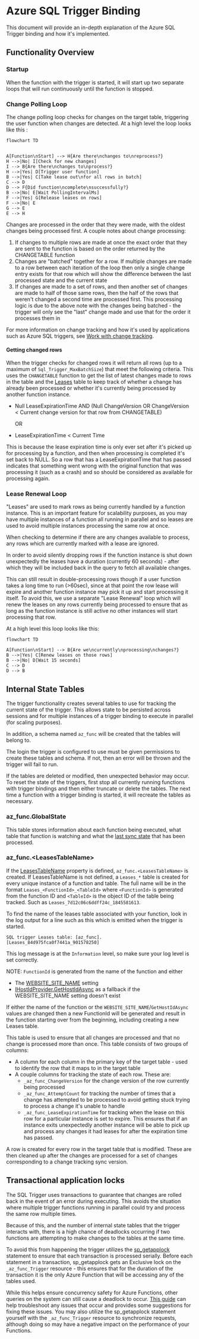 # Azure SQL Trigger Binding

This document will provide an in-depth explanation of the Azure SQL Trigger binding and how it's implemented.

## Functionality Overview

### Startup

When the function with the trigger is started, it will start up two separate loops that will run continuously until the function is stopped.

### Change Polling Loop

The change polling loop checks for changes on the target table, triggering the user function when changes are detected. At a high level the loop looks like this :

```mermaid
flowchart TD


A[Function\nStart] --> H{Are there\nchanges to\nreprocess?}
H -->|No| I[Check for new changes]
I --> B{Are there\nchanges to\nprocess?}
H -->|Yes| D[Trigger user function]
B -->|Yes| C[Take lease out\nfor all rows in batch]
C --> D
D --> F{Did function\ncomplete\nsuccessfully?}
B -->|No| E[Wait PollingIntervalMs]
F -->|Yes| G[Release leases on rows]
F -->|No| E
G --> E
E --> H
```

Changes are processed in the order that they were made, with the oldest changes being processed first. A couple notes about change processing:

1. If changes to multiple rows are made at once the exact order that they are sent to the function is based on the order returned by the CHANGETABLE function
2. Changes are "batched" together for a row. If multiple changes are made to a row between each iteration of the loop then only a single change entry exists for that row which will show the difference between the last processed state and the current state
3. If changes are made to a set of rows, and then another set of changes are made to half of those same rows, then the half of the rows that weren't changed a second time are processed first. This processing logic is due to the above note with the changes being batched - the trigger will only see the "last" change made and use that for the order it processes them in

For more information on change tracking and how it's used by applications such as Azure SQL triggers, see [Work with change tracking](https://learn.microsoft.com/sql/relational-databases/track-changes/work-with-change-tracking-sql-server).

#### Getting changed rows

When the trigger checks for changed rows it will return all rows (up to a maximum of `Sql_Trigger_MaxBatchSize`) that meet the following criteria. This uses the `CHANGETABLE` function to get the list of latest changes made to rows in the table and the [Leases](#internal-state-tables) table to keep track of whether a change has already been processed or whether it's currently being processed by another function instance.

* Null LeaseExpirationTime AND (Null ChangeVersion OR ChangeVersion < Current change version for that row from CHANGETABLE)

    OR

* LeaseExpirationTime < Current Time

This is because the lease expiration time is only ever set after it's picked up for processing by a function, and then when processing is completed it's set back to NULL. So a row that has a LeaseExpirationTime that has passed indicates that something went wrong with the original function that was processing it (such as a crash) and so should be considered as available for processing again.

### Lease Renewal Loop

"Leases" are used to mark rows as being currently handled by a function instance. This is an important feature for scalability purposes, as you may have multiple instances of a function all running in parallel and so leases are used to avoid multiple instances processing the same row at once.

When checking to determine if there are any changes available to process, any rows which are currently marked with a lease are ignored.

In order to avoid silently dropping rows if the function instance is shut down unexpectedly the leases have a duration (currently 60 seconds) - after which they will be included back in the query to fetch all available changes.

This can still result in double-processing rows though if a user function takes a long time to run (>60sec), since at that point the row lease will expire and another function instance may pick it up and start processing it itself. To avoid this, we use a separate "Lease Renewal" loop which will renew the leases on any rows currently being processed to ensure that as long as the function instance is still active no other instances will start processing that row.

At a high level this loop looks like this:

```mermaid
flowchart TD

A[Function\nStart] --> B{Are we\ncurrently\nprocessing\nchanges?}
B -->|Yes| C[Renew leases on those rows]
B -->|No| D[Wait 15 seconds]
C --> D
D --> B
```

## Internal State Tables

The trigger functionality creates several tables to use for tracking the current state of the trigger. This allows state to be persisted across sessions and for multiple instances of a trigger binding to execute in parallel (for scaling purposes).

In addition, a schema named `az_func` will be created that the tables will belong to.

The login the trigger is configured to use must be given permissions to create these tables and schema. If not, then an error will be thrown and the trigger will fail to run.

If the tables are deleted or modified, then unexpected behavior may occur. To reset the state of the triggers, first stop all currently running functions with trigger bindings and then either truncate or delete the tables. The next time a function with a trigger binding is started, it will recreate the tables as necessary.

### az_func.GlobalState

This table stores information about each function being executed, what table that function is watching and what the [last sync state](https://learn.microsoft.com/sql/relational-databases/track-changes/work-with-change-tracking-sql-server) that has been processed.

### az_func.\<LeasesTableName\>

If the [LeasesTableName](https://github.com/Azure/azure-functions-sql-extension/blob/30d361021c6760938db659cbe535a9b4f00fc942/docs/SetupGuide_Dotnet.md#L411) property is defined, `az_func.<LeasesTableName>` is created. If LeasesTableName is not defined, a `Leases_*` table is created for every unique instance of a function and table. The full name will be in the format `Leases_<FunctionId>_<TableId>` where `<FunctionId>` is generated from the function ID and `<TableId>` is the object ID of the table being tracked. Such as `Leases_7d12c06c6ddff24c_1845581613`.

To find the name of the leases table associated with your function, look in the log output for a line such as this which is emitted when the trigger is started.

`SQL trigger Leases table: [az_func].[Leases_84d975fca0f7441a_901578250]`

This log message is at the `Information` level, so make sure your log level is set correctly.

NOTE: `FunctionId` is generated from the name of the function and either

* The [WEBSITE_SITE_NAME](https://github.com/Azure/azure-functions-sql-extension/blob/main/docs/BindingsOverview.md#website_site_name) setting
* [IHostIdProvider.GetHostIdAsync](https://github.com/Azure/azure-webjobs-sdk/blob/dev/src/Microsoft.Azure.WebJobs.Host/Executors/IHostIdProvider.cs#L14) as a fallback if the WEBSITE_SITE_NAME setting doesn't exist

If either the name of the function or the `WEBSITE_SITE_NAME`/`GetHostIdAsync` values are changed then a new FunctionId will be generated and result in the function starting over from the beginning, including creating a new Leases table.

This table is used to ensure that all changes are processed and that no change is processed more than once. This table consists of two groups of columns:

- A column for each column in the primary key of the target table - used to identify the row that it maps to in the target table
- A couple columns for tracking the state of each row. These are:
  - `_az_func_ChangeVersion` for the change version of the row currently being processed
  - `_az_func_AttemptCount` for tracking the number of times that a change has attempted to be processed to avoid getting stuck trying to process a change it's unable to handle
  - `_az_func_LeaseExpirationTime` for tracking when the lease on this row for a particular instance is set to expire. This ensures that if an instance exits unexpectedly another instance will be able to pick up and process any changes it had leases for after the expiration time has passed.

A row is created for every row in the target table that is modified. These are then cleaned up after the changes are processed for a set of changes corresponding to a change tracking sync version.

## Transactional application locks

The SQL Trigger uses transactions to guarantee that changes are rolled back in the event of an error during executing. This avoids the situation where multiple trigger functions running in parallel could try and process the same row multiple times.

Because of this, and the number of internal state tables that the trigger interacts with, there is a high chance of deadlocks occurring if two functions are attempting to make changes to the tables at the same time.

To avoid this from happening the trigger utilizes the [sp_getapplock](https://learn.microsoft.com/sql/relational-databases/system-stored-procedures/sp-getapplock-transact-sql) statement to ensure that each transaction is processed serially. Before each statement in a transaction, sp_getapplock gets an Exclusive lock on the `_az_func_Trigger` resource - this ensures that for the duration of the transaction it is the only Azure Function that will be accessing any of the tables used.

While this helps ensure concurrency safety for Azure Functions, other queries on the system can still cause a deadlock to occur. [This guide](https://learn.microsoft.com/sql/relational-databases/sql-server-deadlocks-guide) can help troubleshoot any issues that occur and provides some suggestions for fixing these issues. You may also utilize the sp_getapplock statement yourself with the `_az_func_Trigger` resource to synchronize requests, although doing so may have a negative impact on the performance of your Functions.
